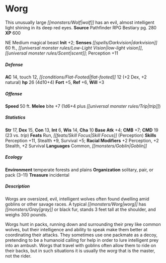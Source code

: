 ﻿---
cssclass: [monsters]
title1: Worg
desc_short: A terrifying darkness surrounds this giant wolf.
title2: Mythic Worg
CR: 3
MR: 1
sources:
- name: Mythic Adventures
  page: 222
  link: http://paizo.com/products/btpy8ywe?Pathfinder-Roleplaying-Game-Mythic-Adventures
XP: 800
alignment: NE
size: Medium
type: magical beast
subtypes:
- mythic
initiative:
  bonus: 2
senses:
  darkvision: 60
  low-light vision: true
  scent: true
auras:
- name: darkness
  radius: 30
  other:
  - 1 step
AC:
  AC: 15
  touch: 12
  flat_footed: 13
  components:
    dex: 2
    natural: 3
HP:
  HP: 36
  long: 4d10+14
saves:
  fort: 5
  ref: 6
  will: 3
speeds:
  base: 50
attacks:
  melee:
  - - text: bite +7 (1d8+4 plus trip)
      entries:
      - - damage: 1d8+4
        - effect: trip
      attack: bite
      bonus:
      - 7
  special:
  - fear cone (30 ft., DC 12)
  - mythic power (1/day, surge +1d6)
ability_scores:
  STR: 17
  DEX: 15
  CON: 13
  INT: 6
  WIS: 14
  CHA: 10
BAB: 4
CMB: 7
CMD: 19
CMD_other: 23 vs. trip
feats:
- name: Run
- is_mythic: true
  name: Skill Focus (Perception)
skills:
  Perception: 11
  Stealth: 9
  Survival: 5
  _racial_mods:
    Perception:
      _: 2
    Stealth:
      _: 2
    Survival:
      _: 2
languages:
- Common
- Goblin
ecology:
  environment: temperate forests and plains
  organization: solitary, pair, or pack (3-11)
  treasure_type: incidental
special_abilities:
  Darkness Aura (Su): As a free action, a mythic worg can activate its darkness aura,
    which reduces the light level within 30 feet of it by one step. This never reduces
    the light level to supernatural darkness. Multiple worgs within range can reduce
    the light level multiple steps. Because a mythic worg has darkvision and low-light
    vision, this ability never interferes with its own vision. It can end this ability
    as a free action.
desc_long: A mythic worg is a creature of fear and foul darkness, usually born under
  an ominous new moon or by the intervention of a deity of shadows and terror. Many
  serve vampires, protecting their masters from hunters and hazardous daylight.

---

# Worg
This unusually large _[[monsters/Wolf|wolf]]_ has an evil, almost intelligent light shining in its deep red eyes.
**Source** Pathfinder RPG Bestiary pg. 280
**XP** 600

NE Medium magical beast
**Init** +2; **Senses** _[[spells/Darkvision|darkvision]]_ 60 ft., _[[universal monster rules/Low-Light Vision|low-light vision]]_, _[[universal monster rules/Scent|scent]]_; Perception +11

##### Defense

**AC** 14, touch 12, _[[conditions/Flat-Footed|flat-footed]]_ 12 (+2 Dex, +2 natural)
**hp** 26 (4d10+4)
**Fort** +5, **Ref** +6, **Will** +3

##### Offense
**Speed** 50 ft.
**Melee** bite +7 (1d6+4 plus _[[universal monster rules/Trip|trip]]_)

##### Statistics
**Str** 17, **Dex** 15, **Con** 13, **Int** 6, **Wis** 14, **Cha** 10
**Base Atk** +4; **CMB** +7; **CMD** 19 (23 vs. _trip_)
**Feats** Run, _[[feats/Skill Focus|Skill Focus]]_ (Perception)
**Skills** Perception +11, Stealth +9, Survival +5; **Racial Modifiers** +2 Perception, +2 Stealth, +2 Survival
**Languages** Common, _[[monsters/Goblin|Goblin]]_

##### Ecology

**Environment** temperate forests and plains
**Organization** solitary, pair, or pack (3–11)
**Treasure** incidental

##### Description

Worgs are oversized, evil, intelligent wolves often found dwelling amid goblins or other savage races. A typical _[[monsters/Worg|worg]]_ has _[[monsters/Gray|gray]]_ or black fur, stands 3 feet tall at the shoulder, and weighs 300 pounds.

Worgs hunt in packs, running down and surrounding their prey like common wolves, but their intelligence and ability to speak make them better at coordinating their attacks. They sometimes use one packmate as a decoy, pretending to be a humanoid calling for help in order to lure intelligent prey into an ambush. Worgs that travel with goblins often allow them to ride on their backs, but in such situations it is usually the _worg_ that is the master, not the rider.